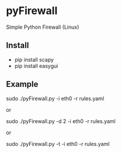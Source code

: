 pyFirewall
==========

Simple Python Firewall (Linux)

Install
-------

* pip install scapy
* pip install easygui


Example
-------

sudo ./pyFirewall.py -i eth0 -r rules.yaml

or

sudo ./pyFirewall.py -d 2 -i eth0 -r rules.yaml

or

sudo ./pyFirewall.py -t -i eth0 -r rules.yaml

